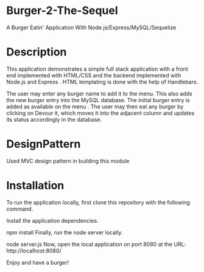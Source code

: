 # Burger-2-The-Sequel
A Burger Eatin' Application With Node.js/Express/MySQL/Sequelize

# Description

This application demonstrates a simple full stack application with a front end implemented with HTML/CSS and the backend implemented with Node.js and Express . HTML templating is done with the help of Handlebars.

The user may enter any burger name to add it to the menu. This also adds the new burger entry into the MySQL database. The initial burger entry is added as available on the menu . The user may then eat any burger by clicking on Devour it, which moves it into the adjacent column and updates its status accordingly in the database.

# DesignPattern
 Used MVC design pattern in building this module
 
# Installation

To run the application locally, first clone this repository with the following command.

Install the application dependencies.

npm install
Finally, run the node server locally.

node server.js
Now, open the local application on port 8080 at the URL: http://localhost:8080/

Enjoy and have a burger!
